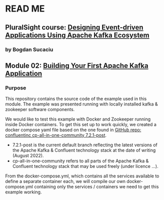 # READ ME
## PluralSight course: [Designing Event-driven Applications Using Apache Kafka Ecosystem](https://app.pluralsight.com/library/courses/designing-event-driven-applications-apache-kafka-ecosystem/table-of-contents)
### by Bogdan Sucaciu
## Module 02: [Building Your First Apache Kafka Application](https://app.pluralsight.com/course-player?clipId=4dbf4867-a9b2-445b-b87e-7f51dbce8fb7#:~:text=3,Apache%20Kafka%20Application)
### Purpose
This repository contains the source code of the example used in this module. The example was presented running with locally
installed kafka & zookeeper software components.

We would like to test this example with Docker and Zookeeper running inside Docker containers.
To get this set up to work quickly, we created a docker compose yaml file based on the one found in
[GitHub repo: confluentinc cp-all-in-one-community 7.2.1-post](https://github.com/confluentinc/cp-all-in-one/tree/7.2.1-post/cp-all-in-one-community).
- 7.2.1-post is the current default branch reflecting the latest versions of the Apache Kafka & Confluent technology stack at the date of writing (August 2022).
- cp-all-in-one-community refers to all parts of the Apache Kafka & Confluent technology stack that may be used freely (under licence ...).

From the docker-compose.yml, which contains all the services available to define a separate container each, we will compile our own
docker-compose.yml containing only the services / containers we need to get this example working.

